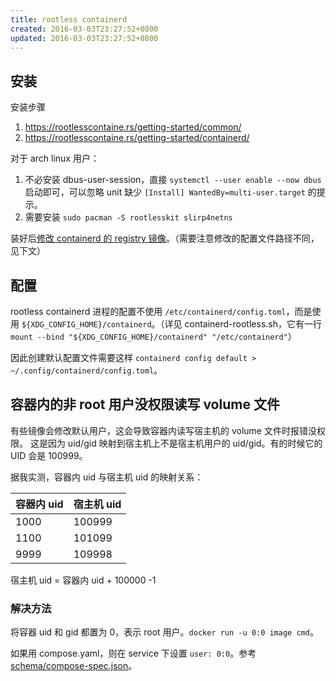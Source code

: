 ```yaml
---
title: rootless containerd
created: 2016-03-03T23:27:52+0800
updated: 2016-03-03T23:27:52+0800
---
```



## 安装

安装步骤

1. https://rootlesscontaine.rs/getting-started/common/
2. https://rootlesscontaine.rs/getting-started/containerd/

对于 arch linux 用户：

1. 不必安装 dbus-user-session，直接 `systemctl --user enable --now dbus` 启动即可，可以忽略 unit 缺少 `[Install] WantedBy=multi-user.target` 的提示。
2. 需要安装 `sudo pacman -S rootlesskit slirp4netns`

装好后[修改 containerd 的 registry 镜像](./containerd.md#镜像加速)。（需要注意修改的配置文件路径不同，见下文）

## 配置

rootless containerd 进程的配置不使用 `/etc/containerd/config.toml`，而是使用 `${XDG_CONFIG_HOME}/containerd`。（详见 containerd-rootless.sh，它有一行 `mount --bind "${XDG_CONFIG_HOME}/containerd" "/etc/containerd"`）

因此创建默认配置文件需要这样 `containerd config default > ~/.config/containerd/config.toml`。

## 容器内的非 root 用户没权限读写 volume 文件

有些镜像会修改默认用户，这会导致容器内读写宿主机的 volume 文件时报错没权限。
这是因为 uid/gid 映射到宿主机上不是宿主机用户的 uid/gid。有的时候它的 UID 会是 100999。

据我实测，容器内 uid 与宿主机 uid 的映射关系：

| 容器内 uid   | 宿主机 uid |
| ------------ | -----      |
| 1000         | 100999     |
| 1100         | 101099     |
| 9999         | 109998     |

宿主机 uid = 容器内 uid + 100000 -1

### 解决方法

将容器 uid 和 gid 都置为 0，表示 root 用户。`docker run -u 0:0 image cmd`。

如果用 compose.yaml，则在 service 下设置 `user: 0:0`。参考 [schema/compose-spec.json](https://github.com/compose-spec/compose-spec/blob/d958c4e3678bbd9aaa4b8368110f47d6d60f123e/schema/compose-spec.json#L362)。

